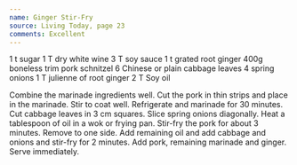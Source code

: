 ```yaml
---
name: Ginger Stir-Fry
source: Living Today, page 23
comments: Excellent
---
```


1 t sugar
1 T dry white wine
3 T soy sauce
1 t grated root ginger
400g boneless trim pork schnitzel
6 Chinese or plain cabbage leaves
4 spring onions
1 T julienne of root ginger
2 T Soy oil

Combine the marinade ingredients well.
Cut the pork in thin strips and place in the marinade.  Stir to coat well.  Refrigerate and marinade for 30 minutes.
Cut cabbage leaves in 3 cm squares.  Slice spring onions diagonally.
Heat a tablespoon of oil in a wok or frying pan.  Stir-fry the pork for about 3 minutes.  Remove to one side.  Add remaining oil and add cabbage and onions and stir-fry for 2 minutes.  Add pork, remaining marinade and ginger.  Serve immediately.

